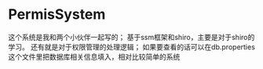 # PermisSystem
这个系统是我和两个小伙伴一起写的；
基于ssm框架和shiro，主要是对于shiro的学习。
还有就是对于权限管理的处理逻辑；
如果要查看的话可以在db.properties这个文件里把数据库相关信息填入，相对比较简单的系统

